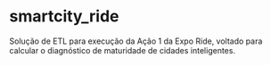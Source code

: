 # smartcity_ride
Solução de ETL para execução da Ação 1 da Expo Ride, voltado para calcular o diagnóstico de maturidade de cidades inteligentes.
